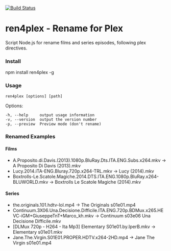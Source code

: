 [![Build Status](https://travis-ci.org/Zax/ren4plex.svg?branch=master)](http://travis-ci.org/Zax/ren4plex.svg)

# ren4plex - Rename for Plex
Script Node.js for rename films and series episodes, following plex directives.

### Install
npm install ren4plex -g

### Usage

`ren4plex [options] [path]`

 Options:

    -h, --help     output usage information
    -v, --version  output the version number
    -p, --preview  Preview mode (don't rename)


### Renamed Examples

#### Films
* A.Proposito.di.Davis.(2013).1080p.BluRay.Dts.ITA.ENG.Subs.x264.mkv -> A Proposito Di Davis (2013).mkv
* Lucy.2014.iTA-ENG.Bluray.720p.x264-TRL.mkv -> Lucy (2014).mkv
* Boxtrolls-Le.Scatole.Magiche.2014.DTS.ITA.ENG.1080p.BluRay.x264-BLUWORLD.mkv -> Boxtrolls Le Scatole Magiche (2014).mkv

#### Series
* the.originals.101.hdtv-lol.mp4 -> The Originals s01e01.mp4
* Continuum.3X06.Una.Decisione.Difficile.ITA.ENG.720p.BDMux.x265.HEVC-iGM+GiuseppeTnT+Marco_kh.mkv -> Continuum s03e06 Una Decisione Difficile.mkv
* [DLMux 720p - H264 - Ita Mp3] Elementary S01e01.by.IperB.mkv -> Elementary s01e01.mkv
* Jane.The.Virgin.S01E01.PROPER.HDTV.x264-2HD.mp4 -> Jane The Virgin s01e01.mp4


